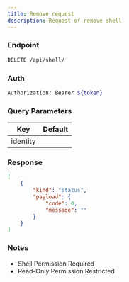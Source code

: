 ```yaml
---
title: Remove request
description: Request of remove shell
---
```


### Endpoint

```bash
DELETE /api/shell/
```

### Auth

```bash
Authorization: Bearer ${token}
```

### Query Parameters

| Key | Default |
|-----|---------|
| identity |  |

### Response

```json [Json]
[
    {
        "kind": "status",
        "payload": {
            "code": 0,
            "message": ""
        }
    }
]
```

### Notes

- Shell Permission Required
- Read-Only Permission Restricted
